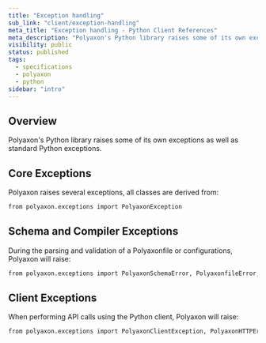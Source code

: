 ```yaml
---
title: "Exception handling"
sub_link: "client/exception-handling"
meta_title: "Exception handling - Python Client References"
meta_description: "Polyaxon's Python library raises some of its own exceptions as well as standard Python exceptions."
visibility: public
status: published
tags:
  - specifications
  - polyaxon
  - python
sidebar: "intro"
---
```


## Overview

Polyaxon's Python library raises some of its own exceptions as well as standard Python exceptions.  

## Core Exceptions

Polyaxon raises several exceptions, all classes are derived from:

```bash
from polyaxon.exceptions import PolyaxonException
```

## Schema and Compiler Exceptions

During the parsing and validation of a Polyaxonfile or configurations, Polyaxon will raise:

```bash
from polyaxon.exceptions import PolyaxonSchemaError, PolyaxonfileError, PolyaxonCompilerError
```

## Client Exceptions

When performing API calls using the Python client, Polyaxon will raise:

```bash
from polyaxon.exceptions import PolyaxonClientException, PolyaxonHTTPError
```
